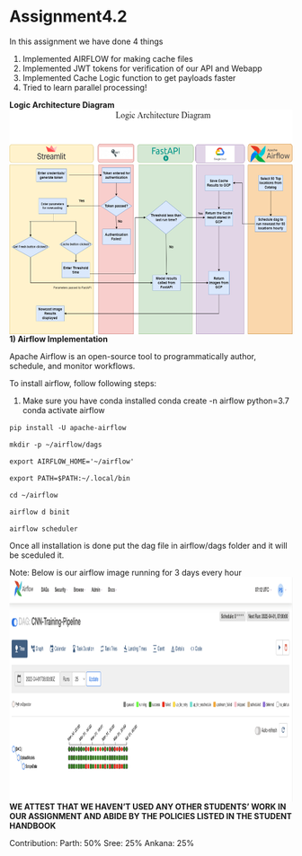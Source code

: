 # Assignment4.2

In this assignment we have done 4 things

1) Implemented AIRFLOW for making cache files
2) Implemented JWT tokens for verification of our API and Webapp
3) Implemented Cache Logic function to get payloads faster
4) Tried to learn parallel processing!


**Logic Architecture Diagram**
<img align="left" alt="GIF" src="https://github.com/BigDataArchitecture/Assignment4.2/blob/main/Images/architecture.drawio%20(1).png" width="980" height="400" />
<br>



**1) Airflow Implementation**

Apache Airflow is an open-source tool to programmatically author, schedule, and monitor workflows. 

To install airflow, follow following steps:

1) Make sure you have conda installed
conda create -n airflow python=3.7
conda activate airflow

```
pip install -U apache-airflow
```
```
mkdir -p ~/airflow/dags
```
```
export AIRFLOW_HOME='~/airflow'
```
```
export PATH=$PATH:~/.local/bin
```
```
cd ~/airflow
```
```
airflow d binit
```
```
airflow scheduler
```

Once all installation is done put the dag file in airflow/dags folder and it will be sceduled it.

Note: Below is our airflow image running for 3 days every hour
<img align="left" alt="GIF" src="https://github.com/BigDataArchitecture/Assignment4.2/blob/main/Images/AIrlfow.png" width="980" height="400" />


**WE ATTEST THAT WE HAVEN’T USED ANY OTHER STUDENTS’ WORK IN OUR ASSIGNMENT AND ABIDE BY THE POLICIES LISTED IN THE STUDENT HANDBOOK**

Contribution:
Parth: 50%
Sree: 25%
Ankana: 25%
